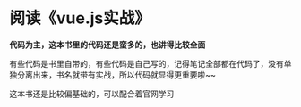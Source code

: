 # 阅读《vue.js实战》

**代码为主，这本书里的代码还是蛮多的，也讲得比较全面**

有些代码是书里自带的，有些代码是自己写的，记得笔记全部都在代码了，没有单独分离出来，书名就带有实战，所以代码就显得更重要啦~~

这本书还是比较偏基础的，可以配合着官网学习